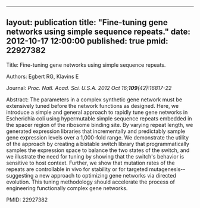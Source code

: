 
---
layout: publication
title:  "Fine-tuning gene networks using simple sequence repeats."
date:   2012-10-17 12:00:00
published: true
pmid: 22927382
---

Title: Fine-tuning gene networks using simple sequence repeats.

Authors: Egbert RG, Klavins E

Journal: *Proc. Natl. Acad. Sci. U.S.A. 2012 Oct 16;**109**(42):16817-22*

Abstract: The parameters in a complex synthetic gene network must be extensively tuned before the network functions as designed. Here, we introduce a simple and general approach to rapidly tune gene networks in Escherichia coli using hypermutable simple sequence repeats embedded in the spacer region of the ribosome binding site. By varying repeat length, we generated expression libraries that incrementally and predictably sample gene expression levels over a 1,000-fold range. We demonstrate the utility of the approach by creating a bistable switch library that programmatically samples the expression space to balance the two states of the switch, and we illustrate the need for tuning by showing that the switch's behavior is sensitive to host context. Further, we show that mutation rates of the repeats are controllable in vivo for stability or for targeted mutagenesis--suggesting a new approach to optimizing gene networks via directed evolution. This tuning methodology should accelerate the process of engineering functionally complex gene networks.

PMID: 22927382

